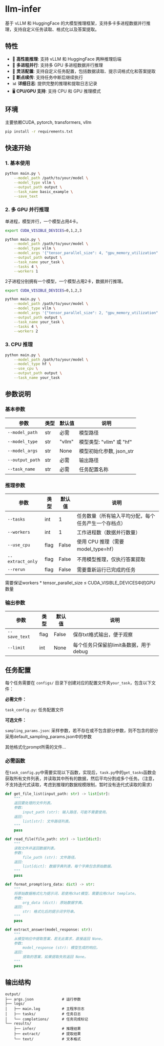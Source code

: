 # llm-infer

基于 vLLM 和 HuggingFace 的大模型推理框架，支持多卡多进程数据并行推理，支持自定义任务读取、格式化以及答案提取。

## 特性

- 🚀 **高性能推理**: 支持 vLLM 和 HuggingFace 两种推理后端
- 🔄 **多进程并行**: 支持多 GPU 多进程数据并行推理
- 📝 **灵活配置**: 支持自定义任务配置，包括数据读取、提示词格式化和答案提取
- 💾 **断点续传**: 支持任务中断后继续执行
- 📊 **详细日志**: 提供完整的推理和提取日志记录
- 🖥️ **CPU/GPU 支持**: 支持 CPU 和 GPU 推理模式

## 环境

主要依赖CUDA, pytorch, transformers, vllm

```bash
pip install -r requirements.txt
```

## 快速开始

### 1. 基本使用

```bash
python main.py \
    --model_path /path/to/your/model \
    --model_type vllm \
    --output_path output \
    --task_name basic_example \
    --save_text
```

### 2. 多 GPU 并行推理

单进程，模型并行，一个模型占用4卡。

```bash
export CUDA_VISIBLE_DEVICES=0,1,2,3

python main.py \
    --model_path /path/to/your/model \
    --model_type vllm \
    --model_args '{"tensor_parallel_size": 4, "gpu_memory_utilization": 0.8, "max_model_len": 32767, "max_num_seqs": 128}'  \
    --output_path output \
    --task_name your_task \
    --tasks 4 \
    --workers 1
```

2子进程分别拥有一个模型，一个模型占用2卡，数据并行推理。

```bash
export CUDA_VISIBLE_DEVICES=0,1,2,3

python main.py \
    --model_path /path/to/your/model \
    --model_type vllm \
    --model_args '{"tensor_parallel_size": 2, "gpu_memory_utilization": 0.8, "max_model_len": 32767, "max_num_seqs": 128}'  \
    --output_path output \
    --task_name your_task \
    --tasks 4 \
    --workers 2
```

### 3. CPU 推理

```bash
python main.py \
    --model_path /path/to/your/model \
    --model_type hf \
    --use_cpu \
    --output_path output \
    --task_name your_task
```

## 参数说明

### 基本参数

| 参数 | 类型 | 默认值 | 说明 |
|------|------|--------|------|
| `--model_path` | str | 必需 | 模型路径 |
| `--model_type` | str | "vllm" | 模型类型: "vllm" 或 "hf" |
| `--model_args` | str | None | 模型初始化参数, json_str |
| `--output_path` | str | 必需 | 输出路径 |
| `--task_name` | str | 必需 | 任务配置名称 |

### 推理参数

| 参数 | 类型 | 默认值 | 说明 |
|------|------|--------|------|
| `--tasks` | int | 1 | 任务数量（所有输入平均分配，每个任务产生一个存档点） |
| `--workers` | int | 1 | 工作进程数（数据并行数量） |
| `--use_cpu` | flag | False | 使用 CPU 推理（需要model_type=hf） |
| `--extract_only` | flag | False | 不用模型推理，仅执行答案提取 |
| `--rerun` | flag | False | 需要重新运行已完成的任务 |

需要保证workers * tensor_parallel_size $\leq$ CUDA_VISIBLE_DEVICES中的GPU数量

### 输出参数

| 参数 | 类型 | 默认值 | 说明 |
|------|------|--------|------|
| `--save_text` | flag | False | 保存txt格式输出，便于观察 |
| `--limit` | int | None | 每个任务只保留前limit条数据，用于debug |

## 任务配置

每个任务需要在 `configs/` 目录下创建对应的配置文件夹`your_task`，包含以下文件：

**必需文件：**

`task_config.py`: 任务配置文件

**可选文件：**

`sampling_params.json`: 采样参数，若不存在或不包含部分参数，则不包含的部分采用default_sampling_params.json中的参数

其他格式化prompt所需的文件...

### 必需函数

在`task_config.py`中需要实现以下函数，实现后，`task.py`中的`get_tasks`函数会获取所有文件列表，并读取其中所有的数据，然后平均分割成多个任务。（注意，不支持迭代式读取，考虑到推理的数据规模限制，暂时没有迭代式读取的需求）

```python
def get_file_list(input_path: str) -> list[str]:
    """
    返回要处理的文件列表。
    参数:
        input_path (str): 输入路径，可能不需要使用。
    返回:
        list[str]: 文件路径列表。
    """
    pass

def read_file(file_path: str) -> list[dict]:
    """
    读取文件并返回数据列表。
    参数:
        file_path (str): 文件路径。
    返回:
        list[dict]: 数据字典列表，每个字典包含原始数据。
    """
    pass

def format_prompt(org_data: dict) -> str:
    """
    将原始数据格式化为提示词，若使用chat模型，需要应用chat template。
    参数:
        org_data (dict): 原始数据字典。
    返回:
        str: 格式化后的提示词字符串。
    """
    pass

def extract_answer(model_response: str):
    """
    从模型响应中提取答案，若无此需求，直接返回 None。
    参数:
        model_response (str): 模型生成的响应。
    返回:
        提取的答案，如果提取失败返回 None。
    """
    pass
```

## 输出结构

```
output/
├── args.json             # 运行参数
├── logs/
│   ├── main.log          # 主程序日志
│   ├── tasks/            # 任务日志
│   └── completions/      # 任务完成标记
└── results/
    ├── infer/            # 推理结果
    ├── extract/          # 提取结果
    └── text/             # 文本格式
```
